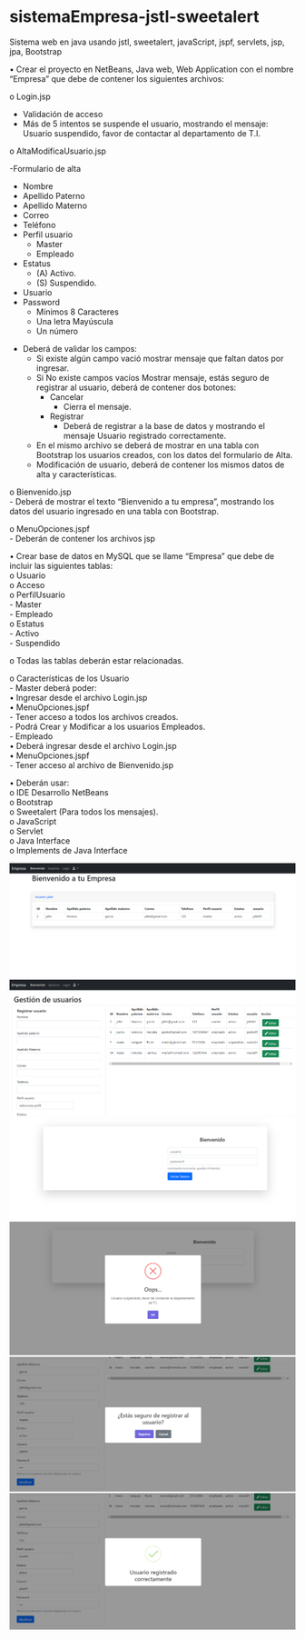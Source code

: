# sistemaEmpresa-jstl-sweetalert
Sistema web en java usando jstl, sweetalert, javaScript, jspf, servlets, jsp, jpa, Bootstrap

•   Crear el proyecto en NetBeans, Java web, Web Application con el nombre “Empresa” que debe de contener los siguientes archivos:

o   Login.jsp 
<ul>
    <li>Validación de acceso</li>
    <li>Más de 5 intentos se suspende el usuario, mostrando el mensaje: Usuario suspendido, favor de contactar al departamento de T.I.</li>
</ul>

o   AltaModificaUsuario.jsp

-Formulario de alta
<ul>
    <li>Nombre</li>
    <li>Apellido Paterno</li>
    <li>Apellido Materno</li>
    <li>Correo</li>
    <li>Teléfono</li>
    <li>Perfil usuario
        <ul>
            <li>Master</li>
            <li>Empleado</li>
        </ul>
    </li>
    <li>Estatus
        <ul>
            <li>(A) Activo.</li>
            <li>(S) Suspendido.</li>
        </ul>
    </li>
    <li>Usuario</li>
    <li>Password
        <ul>
            <li>Mínimos 8 Caracteres</li>
            <li>Una letra Mayúscula</li>
            <li>Un número</li>
        </ul>
        </li>
</ul>

- Deberá de validar los campos:
  <ul>
      <li>Si existe algún campo vació mostrar mensaje que faltan datos por ingresar.</li>
      <li>Si No existe campos vacíos Mostrar mensaje, estás seguro de registrar al usuario, deberá de contener dos botones:
          <ul>
              <li>Cancelar
                 <ul><li>Cierra el mensaje.</li></ul>
             </li>
              <li>Registrar
                  <ul><li>Deberá de registrar a la base de datos y mostrando el mensaje Usuario registrado correctamente.</li></ul>
              </li>
          </ul>
      </li>
      <li>En el mismo archivo se deberá de mostrar en una tabla con Bootstrap los usuarios creados, con los datos del formulario de Alta.</li>
      <li>Modificación de usuario, deberá de contener los mismos datos de alta y características.</li>
  </ul>

o   Bienvenido.jsp <br>
    -   Deberá de mostrar el texto “Bienvenido a tu empresa”, mostrando los datos del usuario ingresado en una tabla con Bootstrap.

o   MenuOpciones.jspf <br>
    -   Deberán de contener los archivos jsp

•   Crear base de datos en MySQL que se llame “Empresa” que debe de incluir las siguientes tablas: <br>
    o   Usuario <br>
    o   Acceso <br>
    o   PerfilUsuario <br>
        -   Master <br>
        -   Empleado <br>
    o   Estatus <br>
        -   Activo <br>
        -   Suspendido <br>

o   Todas las tablas deberán estar relacionadas.

o   Características de los Usuario <br>
    -   Master deberá poder: <br>
        •   Ingresar desde el archivo Login.jsp <br>
        •   MenuOpciones.jspf <br>
            -   Tener acceso a todos los archivos creados. <br>
            -   Podrá Crear y Modificar a los usuarios Empleados.  <br>
    -   Empleado  <br>
        •   Deberá ingresar desde el archivo Login.jsp <br>
        •   MenuOpciones.jspf <br>
            -   Tener acceso al archivo de Bienvenido.jsp <br>

•   Deberán usar: <br>
o   IDE Desarrollo NetBeans <br>
o   Bootstrap <br>
o   Sweetalert (Para todos los mensajes). <br>
o   JavaScript <br>
o   Servlet <br>
o   Java Interface <br>
o   Implements de Java Interface <br>

<img src="Empresa/src/main/webapp/img/empresa1.png">
<img src="Empresa/src/main/webapp/img/empresa2.png">
<img src="Empresa/src/main/webapp/img/empresa3.png">
<img src="Empresa/src/main/webapp/img/empresa4.png">
<img src="Empresa/src/main/webapp/img/empresa5.png">
<img src="Empresa/src/main/webapp/img/empresa6.png">
